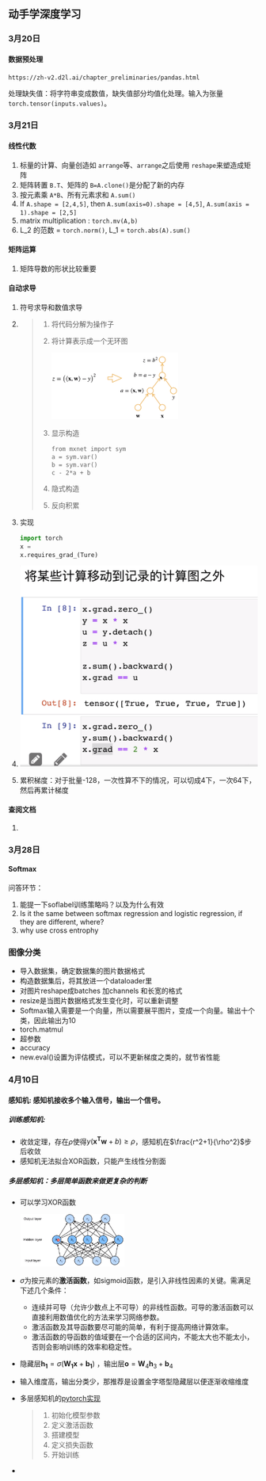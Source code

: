 ## 动手学深度学习

### 3月20日

#### 数据预处理

```
https://zh-v2.d2l.ai/chapter_preliminaries/pandas.html
```

处理缺失值：将字符串变成数值，缺失值部分均值化处理。输入为张量 `torch.tensor(inputs.values)`。

### 3月21日

#### 线性代数

1. 标量的计算、向量创造如 `arrange`等、`arrange`之后使用 `reshape`来塑造成矩阵
2. 矩阵转置 `B.T`、矩阵的 `B=A.clone()`是分配了新的内存
3. 按元素乘 `A*B`、所有元素求和 `A.sum()`
4. If `A.shape = [2,4,5]`, then `A.sum(axis=0).shape = [4,5]`, `A.sum(axis = 1).shape = [2,5]`
5. matrix multiplication : `torch.mv(A,b)`
6. L_2 的范数 = `torch.norm()`, L_1 = `torch.abs(A).sum()`

#### 矩阵运算

1. 矩阵导数的形状比较重要

#### 自动求导

1. 符号求导和数值求导

2. > 1. 将代码分解为操作子
   >
   > 2. 将计算表示成一个无环图
   >
   >    <img src="https://raw.githubusercontent.com/yuukireina05/picture-repository/main/image-20210321140508731.png" alt="image-20210321140508731" style="zoom:25%;" />
   >
   > 3. 显示构造
   >
   >    ```
   >    from mxnet import sym
   >    a = sym.var()
   >    b = sym.var()
   >    c - 2*a + b
   >    ```
   >
   > 4. 隐式构造
   >
   > 5. 反向积累

3. 实现

   ```python
   import torch 
   x = 
   x.requires_grad_(Ture)
   ```

4. <img src="https://raw.githubusercontent.com/yuukireina05/picture-repository/main/image-20210321141650990.png" alt="image-20210321141650990" style="zoom:50%;" />

5. 累积梯度：对于批量-128，一次性算不下的情况，可以切成4下，一次64下，然后再累计梯度

#### 查阅文档

1. 

### 3月28日

#### Softmax

问答环节：

1. 能提一下soflabel训练策略吗？以及为什么有效
2. Is it the same between softmax regression and logistic regression, if they are different, where?
3. why use cross entrophy

### 图像分类

- 导入数据集，确定数据集的图片数据格式
- 构造数据集后，将其放进一个dataloader里
- 对图片reshape成batches 加channels 和长宽的格式
- resize是当图片数据格式发生变化时，可以重新调整
- Softmax输入需要是一个向量，所以需要展平图片，变成一个向量。输出十个类，因此输出为10
- torch.matmul
- 超参数
- accuracy
- new.eval()设置为评估模式，可以不更新梯度之类的，就节省性能

### 4月10日

#### 感知机: 感知机接收多个输入信号，输出一个信号。

##### 训练感知机:

- 收敛定理，存在$\rho$使得$y(\mathbf{x^Tw}+b)\geq \rho$，感知机在$\frac{r^2+1}{\rho^2}$步后收敛
- 感知机无法拟合XOR函数，只能产生线性分割面

##### 多层感知机：多层简单函数来做更复杂的判断

- 可以学习XOR函数

  <img src="https://raw.githubusercontent.com/yuukireina05/picture-repository/main/image-20210410132553328.png" alt="image-20210410132553328" style="zoom:33%;" />

- $\sigma$为按元素的**激活函数**，如sigmoid函数，是引入非线性因素的关键。需满足下述几个条件：

  - 连续并可导（允许少数点上不可导）的非线性函数。可导的激活函数可以直接利用数值优化的方法来学习网络参数。
  - 激活函数及其导函数要尽可能的简单，有利于提高网络计算效率。
  - 激活函数的导函数的值域要在一个合适的区间内，不能太大也不能太小，否则会影响训练的效率和稳定性。 

- 隐藏层$\mathbf{h_1}=\sigma(\mathbf{W_1x}+\mathbf{b_1})$ ，输出层$\mathbf{o}=\mathbf{W}_{4} \mathbf{h}_{3}+\mathbf{b}_{4}$ 

- 输入维度高，输出分类少，那推荐是设置金字塔型隐藏层以便逐渐收缩维度

- 多层感知机的[pytorch实现](https://zh-v2.d2l.ai/chapter_multilayer-perceptrons/mlp-scratch.html)

  > 1. 初始化模型参数
  > 2. 定义激活函数
  > 3. 搭建模型
  > 4. 定义损失函数
  > 5. 开始训练

- 



